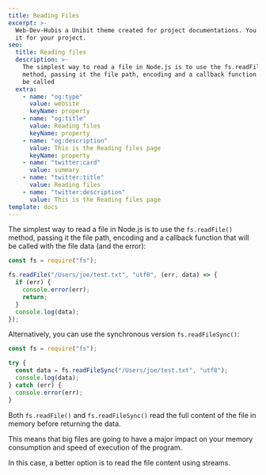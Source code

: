```yaml
---
title: Reading Files
excerpt: >-
  Web-Dev-Hubis a Unibit theme created for project documentations. You can use
  it for your project.
seo:
  title: Reading files
  description: >-
    The simplest way to read a file in Node.js is to use the fs.readFile()
    method, passing it the file path, encoding and a callback function that will
    be called
  extra:
    - name: "og:type"
      value: website
      keyName: property
    - name: "og:title"
      value: Reading files
      keyName: property
    - name: "og:description"
      value: This is the Reading files page
      keyName: property
    - name: "twitter:card"
      value: summary
    - name: "twitter:title"
      value: Reading files
    - name: "twitter:description"
      value: This is the Reading files page
template: docs
---
```


The simplest way to read a file in Node.js is to use the `fs.readFile()` method, passing it the file path, encoding and a callback function that will be called with the file data (and the error):

```js
const fs = require("fs");

fs.readFile("/Users/joe/test.txt", "utf8", (err, data) => {
  if (err) {
    console.error(err);
    return;
  }
  console.log(data);
});
```

Alternatively, you can use the synchronous version `fs.readFileSync()`:

```js
const fs = require("fs");

try {
  const data = fs.readFileSync("/Users/joe/test.txt", "utf8");
  console.log(data);
} catch (err) {
  console.error(err);
}
```

Both `fs.readFile()` and `fs.readFileSync()` read the full content of the file in memory before returning the data.

This means that big files are going to have a major impact on your memory consumption and speed of execution of the program.

In this case, a better option is to read the file content using streams.
